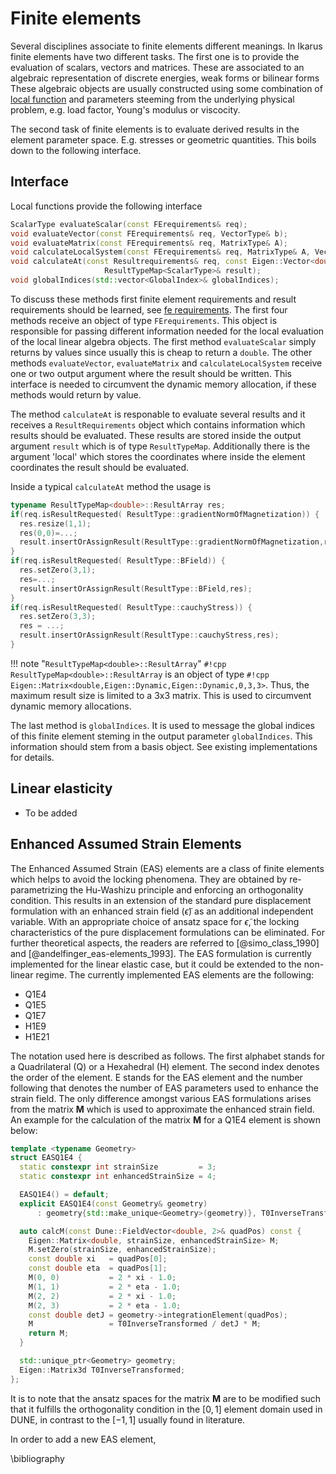 # Finite elements

Several disciplines associate to finite elements different meanings.
In Ikarus finite elements have two different tasks.
The first one is to provide the evaluation of scalars, vectors and matrices. 
These are associated to an algebraic representation of discrete energies, weak forms or bilinear forms
These algebraic objects are usually constructed using some combination of [local function](localFunctions.md) and 
parameters steeming from the underlying physical problem, e.g. load factor, Young's modulus or viscocity.

The second task of finite elements is to evaluate derived results in the element parameter space. E.g. stresses or geometric quantities.
This boils down to the following interface.
## Interface
Local functions provide the following interface
```cpp
ScalarType evaluateScalar(const FErequirements& req);
void evaluateVector(const FErequirements& req, VectorType& b);
void evaluateMatrix(const FErequirements& req, MatrixType& A);
void calculateLocalSystem(const FErequirements& req, MatrixType& A, VectorType& b);
void calculateAt(const Resultrequirements& req, const Eigen::Vector<double, Traits::mydim>& local,
                     ResultTypeMap<ScalarType>& result);
void globalIndices(std::vector<GlobalIndex>& globalIndices);
```

To discuss these methods first finite element requirements and result requirements should be learned, see [fe requirements](feRequirements.md).
The first four methods receive an object of type `FErequirements`. This object is responsible for passing different information needed for the local evaluation of the local linear algebra objects.
The first method `evaluateScalar` simply returns by values since usually this is cheap to return a `double`.
The other methods `evaluateVector`, `evaluateMatrix` and `calculateLocalSystem` receive one or two  output argument where the result should be written.
This interface is needed to circumvent the dynamic memory allocation, if these methods would return by value.

The method `calculateAt` is responable to evaluate several results and it receives a `ResultRequirements` object which contains information which results should be evaluated.
These results are stored inside the output argument `result` which is of type `ResultTypeMap`.
Additionally there is the argument 'local' which stores the coordinates where inside the element coordinates the result should be evaluated.


Inside a typical `calculateAt` method the usage is 

```cpp
typename ResultTypeMap<double>::ResultArray res;
if(req.isResultRequested( ResultType::gradientNormOfMagnetization)) {
  res.resize(1,1);
  res(0,0)=...;
  result.insertOrAssignResult(ResultType::gradientNormOfMagnetization,res);
}
if(req.isResultRequested( ResultType::BField)) {
  res.setZero(3,1);
  res=...;
  result.insertOrAssignResult(ResultType::BField,res);
}
if(req.isResultRequested( ResultType::cauchyStress)) {
  res.setZero(3,3);
  res = ...;
  result.insertOrAssignResult(ResultType::cauchyStress,res);
}
```
!!! note "`ResultTypeMap<double>::ResultArray`"
    `#!cpp ResultTypeMap<double>::ResultArray` is an object of type `#!cpp Eigen::Matrix<double,Eigen::Dynamic,Eigen::Dynamic,0,3,3>`.
    Thus, the maximum result size is limited to a 3x3 matrix. This is used to circumvent dynamic memory allocations.


The last method is `globalIndices`. It is used to message the global indices of this finite element steming in the output parameter `globalIndices`.
This information should stem from a basis object. See existing implementations for details.

## Linear elasticity
* To be added

## Enhanced Assumed Strain Elements
The Enhanced Assumed Strain (EAS) elements are a class of finite elements which helps to avoid the locking phenomena.
They are obtained by re-parametrizing the Hu-Washizu principle and enforcing an orthogonality condition. 
This results in an extension of the standard pure displacement formulation with an enhanced strain field ($\tilde\epsilon$) 
as an additional independent variable. With an appropriate choice of ansatz space for $\tilde\epsilon$, the locking 
characteristics of the pure displacement formulations can be eliminated. For further theoretical aspects, the readers are referred to [@simo_class_1990] 
and [@andelfinger_eas-elements_1993]. The EAS formulation is currently implemented for the linear elastic case, but 
it could be extended to the non-linear regime. The currently implemented EAS elements are the following:

* Q1E4
* Q1E5
* Q1E7
* H1E9
* H1E21

The notation used here is described as follows. The first alphabet stands for a Quadrilateral (Q) or a Hexahedral (H) element.
The second index denotes the order of the element. E stands for the EAS element and the number following that denotes the 
number of EAS parameters used to enhance the strain field. The only difference amongst various EAS formulations arises 
from the matrix $\mathbf{M}$ which is used to approximate the enhanced strain field. An example for the calculation of the 
matrix $\mathbf{M}$ for a Q1E4 element is shown below:
```cpp
template <typename Geometry>
struct EASQ1E4 {
  static constexpr int strainSize         = 3;
  static constexpr int enhancedStrainSize = 4;

  EASQ1E4() = default;
  explicit EASQ1E4(const Geometry& geometry)
      : geometry{std::make_unique<Geometry>(geometry)}, T0InverseTransformed{calcTransformationMatrix2D(geometry)} {}

  auto calcM(const Dune::FieldVector<double, 2>& quadPos) const {
    Eigen::Matrix<double, strainSize, enhancedStrainSize> M;
    M.setZero(strainSize, enhancedStrainSize);
    const double xi   = quadPos[0];
    const double eta  = quadPos[1];
    M(0, 0)           = 2 * xi - 1.0;
    M(1, 1)           = 2 * eta - 1.0;
    M(2, 2)           = 2 * xi - 1.0;
    M(2, 3)           = 2 * eta - 1.0;
    const double detJ = geometry->integrationElement(quadPos);
    M                 = T0InverseTransformed / detJ * M;
    return M;
  }

  std::unique_ptr<Geometry> geometry;
  Eigen::Matrix3d T0InverseTransformed;
};
```
It is to note that the ansatz spaces for the matrix $\mathbf{M}$ are to be modified such that it fulfills the orthogonality 
condition in the $\left[0,1\right]$ element domain used in DUNE, in contrast to the $\left[-1,1\right]$ usually found in 
literature.

In order to add a new EAS element, 

\bibliography